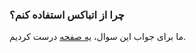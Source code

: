 
### چرا از اتباکس استفاده کنم؟ ###
ما برای جواب این سوال، [یه صفحه](https://atbox.io/pages/stories) درست کردیم.

